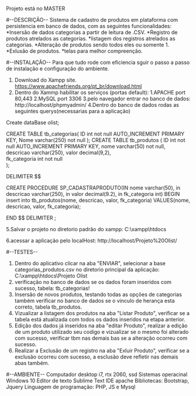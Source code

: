 Projeto está no MASTER

#--DESCRIÇÃO--
Sistema de cadastro de produtos em plataforma com persistencia em banco de dados, com as seguintes funcionalidades:
*Insersão de dados categorias a partir de leitura de .CSV.
*Registro de produtos atrelados as categorias.
*listagem dos registros atrelados as categorias.
*Alteração de produtos sendo todos eles ou somente 1.
*Exlusão de produtos.
*telas para melhor compreenção.


#--INSTALAÇÃO--
Para que tudo rode com eficiencia sguir o passo a passo de instalação e configuração do ambiente.
1. Download do Xampp site. https://www.apachefriends.org/pt_br/download.html
2. Dentro do Xammp habilitar os serviços (portas default):
	1.APACHE port 80,443
	2.MySQL port 3306
3.pelo navegador entrar no banco de dados: http://localhost/phpmyadmin/
4.Dentro do banco de dados rodas as seguintes querys(necessarias para a aplicação)

Create dataBase olist;

CREATE TABLE tb_categorias(
ID int not null AUTO_INCREMENT PRIMARY KEY,
Nome varchar(250) not null
);
CREATE TABLE tb_produtos (
ID int not null AUTO_INCREMENT PRIMARY KEY,
nome varchar(50) not null,
descricao varchar(250),
valor decimal(9,2),    
fk_categoria int not null  
);


DELIMITER $$

CREATE PROCEDURE SP_CADASTRAPRODUTO(IN nome varchar(50), in descricao varchar(250), in valor decimal(9.2), in fk_categoria int)
BEGIN
insert into tb_produtos(nome, descricao, valor, fk_categoria) VALUES(nome, descricao, valor, fk_categoria);

END $$
DELIMITER ;

5.Salvar o projeto no diretorio padrão do xampp: C:\xampp\htdocs

6.acessar a aplicação pelo localHost: http://localhost/Projeto%20Olist/


#--TESTES--
1. Dentro do aplicativo clicar na aba "ENVIAR", selecionar a base categorias_produtos.csv no diretorio principal da aplicação: C:\xampp\htdocs\Projeto Olist
2. verificação no banco de dados se os dados foram inseridos com sucesso, tabela: tb_categorias!
3. Insersão de novos produtos, testando todas as opções de categorias também verificar no banco de dados se o vinculo de herança esta correto, tabela tb_produtos.
4. Vizualizar a listagem dos produtos na aba "Listar Produto", verificar se a tabela está atualizada com todos os dados inseridos na etapa anterior.
5. Edição dos dados já inseridos na aba "editar Produto", realizar a edição de um produto utilizado seu codigo e vizualizar se o mesmo foi alterado com sucesso, verificar tbm nas demais bas se a alteração ocorreu com sucesso.
6. Realizar a Exclusão de um registro na aba "Exluir Produto", verificar se a exclusão ocorreu com sucesso, a esclusão deve refletir nas demais abas também.


#--AMBIENTE--
Computador desktop i7, rtx 2060, ssd
Sistemas operacinal Windows 10
Editor de texto Sublime Text
IDE apache
Bibliotecas: Bootstrap, Jquery
Linguagem de programação: PHP, JS e Mysql
